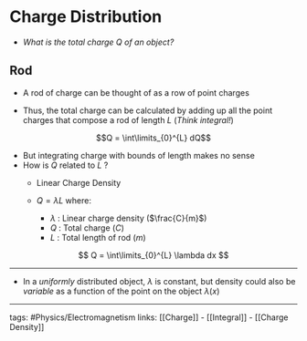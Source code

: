 # Charge Distribution
- *What is the total charge $Q$ of an object?*

## Rod
- A rod of charge can be thought of as a row of point charges

- Thus, the total charge can be calculated by adding up all the point charges that compose a rod of length $L$ (*Think integral!*)

$$Q = \int\limits_{0}^{L} dQ$$

- But integrating charge with bounds of length makes no sense
- How is $Q$ related to $L$ ?
	- Linear Charge Density 

	- $Q = \lambda L$ where:
		- $\lambda$ : Linear charge density ($\frac{C}{m}$)
		- $Q$ : Total charge ($C$)
		- $L$ : Total length of rod ($m$)

$$ Q = \int\limits_{0}^{L} \lambda dx $$

___

- In a *uniformly* distributed object, $\lambda$ is constant, but density could also be *variable* as a function of the point on the object $\lambda (x)$

---
tags: #Physics/Electromagnetism 
links: [[Charge]] - [[Integral]] - [[Charge Density]]